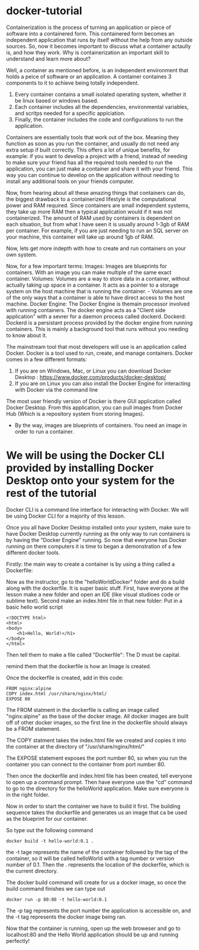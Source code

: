 # docker-tutorial
Containerization is the process of turning an application or piece of software into a containered form. This containered form becomes an independent application that runs by itself without the help from any outside sources.
So, now it becomes important to discuss what a container actaully is, and how they work. Why is containerization an important skill to understand and learn more about?

Well, a container as mentioned before, is an independent environment that holds a peice of software or an application. A container containes 3 components to it to achieve being totally independent.
  1. Every container contains a small isolated operating system, whether it be linux based or windows based.
  2. Each container includes all the dependencies, environmental variables, and scritps needed for a specific applciation.
  3. Finally, the container includes the code and configurations to run the application.

Containers are essentially tools that work out of the box. Meaning they function as soon as you run the container, and usually do not need any extra setup if built correctly.
This offers a lot of unique benefits, for example: if you want to develop a project with a friend, instead of needing to make sure your friend has all the required tools needed to run the application, you can just make a container and share it with your friend. This way you can continue to develop on the application without needing to install any additional tools on your friends computer.

Now, from hearing about all these amazing things that containers can do, the biggest drawback to a containerized lifestyle is the computational power and RAM required. Since containers are small independent systems, they take up more RAM then a typical application would if it was not containerized. The amount of RAM used by containers is dependent on each situation, but from what I have seen  it is usually around 1-3gb of RAM per container. For example, if you are just needing to run an SQL server on your machine, this container will take up around 1gb of RAM.

Now, lets get more indepth with how to create and run containers on your own system.

Now, for a few important terms:
  Images: Images are blueprints for containers. With an image you can make multiple of the same exact container.
  Volumes: Volumes are a way to store data in a container, without actually taking up space in a container. It acts as a pointer to a storage system on the host machine that is running the container.
          - Volumes are one of the only ways that a container is able to have direct access to the host machine.
  Docker Engine: The Docker Engine is themain processor involved with running containers. The docker engine acts as a "Client side application" with a sevrer for a daemon process called dockerd.
  Dockerd: Dockerd is a persistant process provided by the docker engine from running containers. This is mainly a background tool that runs without you needing to know about it.

The mainstream tool that most developers will use is an application called Docker. Docker is a tool used to run, create, and manage containers.
Docker comes in a few different formats:
  1. If you are on Windows, Mac, or Linux you can download Docker Desktop : https://www.docker.com/products/docker-desktop/
  2. If you are on Linux you can also install the Docker Engine for interacting with Docker via the command line

The most user friendly version of Docker is there GUI application called Docker Desktop. From this application, you can pull images from Docker Hub (Which is a repository system from storing Images).
  - By the way, images are blueprints of containers. You need an image in order to run a container.

# We will be using the Docker CLI provided by installing Docker Desktop onto your system for the rest of the tutorial

Docker CLI is a command line interface for interacting with Docker. We will be using Docker CLI for a majority of this lesson.

Once you all have Docker Desktop installed onto your system, make sure to have Docker Desktop currently running as the only way to run containers is by having the "Docker Engine" running. 
So now that everyone has Docker running on there computers it is time to began a demonstration of a few different docker tools.

Firstly: the main way to create a container is by using a thing called a Dockerfile:

Now as the instructor, go to the "helloWorldDocker" folder and do a build along with the dockerfile. It is super basic stuff. 
First, have everyone at the lesson make a new folder and open an IDE (like visual studioes code or sublime text).
Second make an index.html file in that new folder:
Put in a basic hello world script
```
<!DOCTYPE html>
<html>
<body>
    <h1>Hello, World!</h1>
</body>
</html>
```
Then tell them to make a file called "Dockerfile": The D must be capital.

remind them that the dockerfile is how an Image is created.

Once the dockerfile is created, add in this code:
```
FROM nginx:alpine
COPY index.html /usr/share/nginx/html/
EXPOSE 80
```
The FROM statment in the dockerfile is calling an image called "nginx:alpine" as the base of the docker image.
All docker images are built off of other docker images, so the first line in the dockerfile should always be a FROM statement.

The COPY statment takes the index.html file we created and copies it into the container at the directory of "/usr/share/nginx/html/"

The EXPOSE statement exposes the port number 80, so when you run the container you can connect to the container from port number 80.

Then once the dockerfile and index.html file has been created, tell everyone to open up a command prompt.
Then have everyone use the "cd" command to go to the directory for the helloWorld application. Make sure everyone is in the right folder.

Now in order to start the container we have to build it first. The building sequence takes the dockerfile and generates us an image that ca be used as the blueprint for our container.

So type out the following command
```
docker build -t hello-world:0.1 .
```
the -t tage represents the name of the container followed by the tag of the container, so it will be called helloWorld with a tag number or version number of 0.1.
Then the . represents the location of the dockerfile, which is the current directory.

The docker build command will create for us a docker image, so once the build command finishes we can type out
```
docker run -p 80:80 -t hello-world:0.1
```
The -p tag represents the port number the application is accessible on, and the -t tag represents the docker image being ran.

Now that the container is running, open up the web broweser and go to localhost:80 and the Hello World application should be up and running perfectly!
